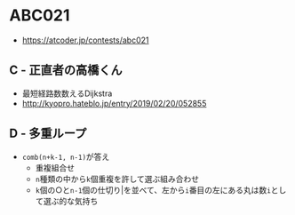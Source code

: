 # ABC021
* https://atcoder.jp/contests/abc021


## C - 正直者の高橋くん
* 最短経路数数えるDijkstra
* http://kyopro.hateblo.jp/entry/2019/02/20/052855


## D - 多重ループ
* `comb(n+k-1, n-1)`が答え
  - 重複組合せ
  - `n`種類の中から`k`個重複を許して選ぶ組み合わせ
  - `k`個の○と`n-1`個の仕切り|を並べて、左から`i`番目の左にある丸は数`i`として選ぶ的な気持ち
